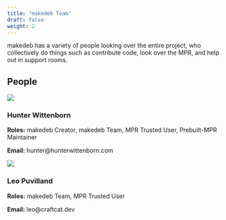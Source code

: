 ```yaml
---
title: "makedeb Team"
draft: false
weight: 2
---
```


makedeb has a variety of people looking over the entire project, who collectively do things such as contribute code, look over the MPR, and help out in support rooms.

## People

<div class="makedeb-devs">
	<div class="dev">
		<div class="img">
			<img src="/media/hunter-wittenborn.jpg">
		</div>
		<div class="info">
			<h3>Hunter Wittenborn</h3>
			<p><strong>Roles:</strong> makedeb Creator, makedeb Team, MPR Trusted User, Prebuilt-MPR Maintainer</p>
			<p><strong>Email:</strong> hunter@hunterwittenborn.com</p>
		</div>
	</div>
	<div class="dev">
		<div class="img">
			<img src="/media/leo-puvilland.png">
		</div>
		<div class="info">
			<h3>Leo Puvilland</h3>
			<p><strong>Roles:</strong> makedeb Team, MPR Trusted User</p>
			<p><strong>Email:</strong> leo@craftcat.dev</p>
		</div>
	</div>
</div>
